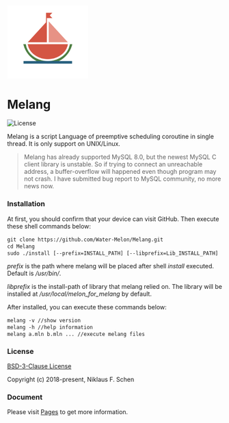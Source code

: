 <img src="https://github.com/Water-Melon/Melang/blob/master/docs/logo.png?raw=true" style="zoom:36%;" />

# Melang

![License](https://img.shields.io/github/license/Water-Melon/Melang)



Melang is a script Language of preemptive scheduling coroutine in single thread. It is only support on UNIX/Linux.

> Melang has already supported MySQL 8.0, but the newest MySQL C client library is unstable. So if trying to connect an unreachable address, a buffer-overflow will happened even though program may not crash. I have submitted bug report to MySQL community, no more news now.
>



### Installation

At first, you should confirm that your device can visit GitHub. Then execute these shell commands below:

```
git clone https://github.com/Water-Melon/Melang.git
cd Melang
sudo ./install [--prefix=INSTALL_PATH] [--libprefix=Lib_INSTALL_PATH]
```

*prefix* is the path where melang will be placed after shell *install* executed. Default is */usr/bin/*.

*libprefix* is the install-path of library that melang relied on. The library will be installed at */usr/local/melon_for_melang* by default.

After installed, you can execute these commands below:

```
melang -v //show version
melang -h //help information
melang a.mln b.mln ... //execute melang files
```



### License

[BSD-3-Clause License](https://github.com/Water-Melon/Melang/blob/master/LICENSE)

Copyright (c) 2018-present, Niklaus F. Schen



### Document

Please visit [Pages](https://water-melon.github.io/Melang/) to get more information.
